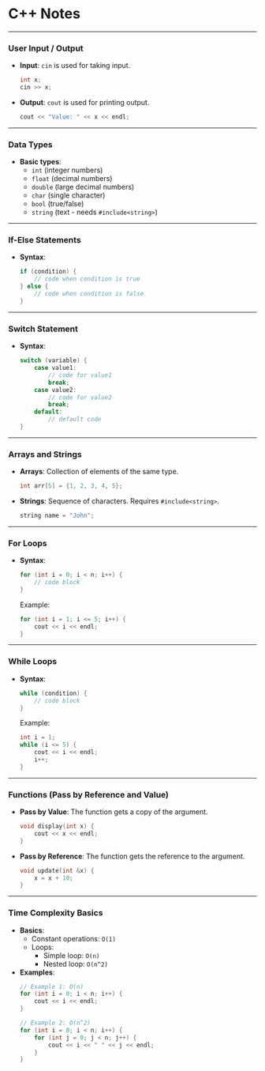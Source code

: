 # C++ Notes

---
### User Input / Output
- **Input**: `cin` is used for taking input.
  ```cpp
  int x;
  cin >> x;
  ```
- **Output**: `cout` is used for printing output.
  ```cpp
  cout << "Value: " << x << endl;
  ```

---
### Data Types
- **Basic types**:
  - `int` (integer numbers)
  - `float` (decimal numbers)
  - `double` (large decimal numbers)
  - `char` (single character)
  - `bool` (true/false)
  - `string` (text - needs `#include<string>`) 

---
### If-Else Statements
- **Syntax**:
  ```cpp
  if (condition) {
      // code when condition is true
  } else {
      // code when condition is false
  }
  ```

---
### Switch Statement
- **Syntax**:
  ```cpp
  switch (variable) {
      case value1:
          // code for value1
          break;
      case value2:
          // code for value2
          break;
      default:
          // default code
  }
  ```

---
### Arrays and Strings
- **Arrays**: Collection of elements of the same type.
  ```cpp
  int arr[5] = {1, 2, 3, 4, 5};
  ```
- **Strings**: Sequence of characters. Requires `#include<string>`.
  ```cpp
  string name = "John";
  ```

---
### For Loops
- **Syntax**:
  ```cpp
  for (int i = 0; i < n; i++) {
      // code block
  }
  ```
  Example:
  ```cpp
  for (int i = 1; i <= 5; i++) {
      cout << i << endl;
  }
  ```

---
### While Loops
- **Syntax**:
  ```cpp
  while (condition) {
      // code block
  }
  ```
  Example:
  ```cpp
  int i = 1;
  while (i <= 5) {
      cout << i << endl;
      i++;
  }
  ```

---
### Functions (Pass by Reference and Value)
- **Pass by Value**: The function gets a copy of the argument.
  ```cpp
  void display(int x) {
      cout << x << endl;
  }
  ```
- **Pass by Reference**: The function gets the reference to the argument.
  ```cpp
  void update(int &x) {
      x = x + 10;
  }
  ```

---
### Time Complexity Basics
- **Basics**:
  - Constant operations: `O(1)`
  - Loops:
    - Simple loop: `O(n)`
    - Nested loop: `O(n^2)`
- **Examples**:
  ```cpp
  // Example 1: O(n)
  for (int i = 0; i < n; i++) {
      cout << i << endl;
  }

  // Example 2: O(n^2)
  for (int i = 0; i < n; i++) {
      for (int j = 0; j < n; j++) {
          cout << i << " " << j << endl;
      }
  }
  ```

